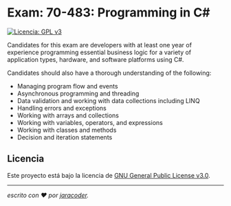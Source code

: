 # Exam: 70-483: Programming in C#
[![Licencia: GPL v3](https://img.shields.io/badge/License-GPLv3-blue.svg)](https://www.gnu.org/licenses/gpl-3.0)

Candidates for this exam are developers with at least one year of experience programming essential business logic for a variety of application types, hardware, and software platforms using C#.

Candidates should also have a thorough understanding of the following:

- Managing program flow and events
- Asynchronous programming and threading
- Data validation and working with data collections including LINQ
- Handling errors and exceptions
- Working with arrays and collections
- Working with variables, operators, and expressions
- Working with classes and methods
- Decision and iteration statements


## Licencia

Este proyecto está bajo la licencia de [GNU General Public License v3.0](https://github.com/jaracoder/70.483.Programming.CSharp/blob/master/LICENSE.MD).

---
_escrito con ❤️ por [jaracoder](https://github.com/jaracoder)._
